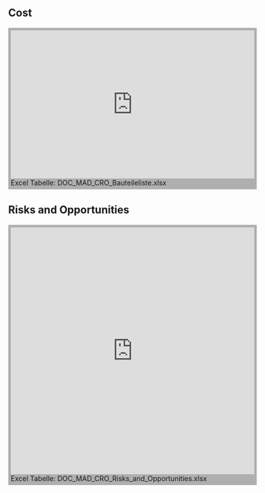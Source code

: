 ## Cost

<div style="background: #AFAFAF; padding: 5px">
<iframe width=100% height=300px frameborder="0" scrolling="no" src="https://onedrive.live.com/embed?resid=A555585E24922B9A%215290&authkey=%21AM-6zEvc_4f6tlY&em=2&wdAllowInteractivity=False&wdHideHeaders=True&wdDownloadButton=True&wdInConfigurator=True&wdInConfigurator=True"></iframe>
Excel Tabelle: DOC_MAD_CRO_Bauteileliste.xlsx
</div>

## Risks and Opportunities

<div style="background: #AFAFAF; padding: 5px">
<iframe width=100% height=500px frameborder="0" scrolling="no" src="https://onedrive.live.com/embed?resid=A555585E24922B9A%215368&authkey=%21ADo78HkGHYOEZ7E&em=2&wdAllowInteractivity=False&wdHideHeaders=True&wdDownloadButton=True&wdInConfigurator=True&wdInConfigurator=True"></iframe>
Excel Tabelle: DOC_MAD_CRO_Risks_and_Opportunities.xlsx
</div>